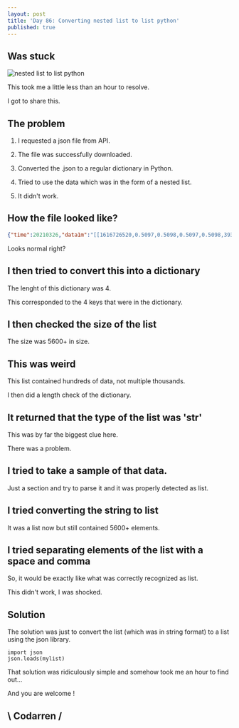 ```yaml
---
layout: post
title: 'Day 86: Converting nested list to list python'
published: true
---
```

## Was stuck
![nested list to list python](https://github.com/codarrenvelvindron/codarrenvelvindron.github.io/raw/master/images/python-logo.png)

This took me a little less than an hour to resolve.

I got to share this.

## The problem
1. I requested a json file from API.

2. The file was successfully downloaded.

3. Converted the .json to a regular dictionary in Python.

4. Tried to use the data which was in the form of a nested list.

5. It didn't work.

## How the file looked like?

```json
{"time":20210326,"data1m":"[[1616726520,0.5097,0.5098,0.5097,0.5098,393.331656],[1616739660,0.5156,0.5156,0.5156,0.5156,351.000000],[1616742120,0.5256,0.5256,0.5256,0.5256,266.704718],[1616745000,0.5276,0.5276,0.5276,0.5276,393.331656],[1616756280,0.529,0.529,0.529,0.529,100.000000],[1616758380,0.5285,0.5285,0.5285,0.5285,270.204337],[1616758920,0.5144,0.5144,0.5144,0.5144,29.116497],[1616777880,0.5478,0.5478,0.5478,0.5478,100.000000],[1616777940,0.55,0.55,0.55,0.55,25.000000],[1616778780,0.5569,0.5569,0.5569,0.5569,318.234026],[1616786160,0.5466,0.5466,0.5466,0.5466,36.498353],[1616790420,0.5341,0.5341,0.5341,0.5341,39.365079],[1616791380,0.5314,0.5314,0.5314,0.5314,100.000000],[1616797620,0.5372,0.5372,0.5372,0.5372,25.873897],[1616802900,0.5475,0.5475,0.5475,0.5475,211.141552]]","data1h":"[[1616371200,0.5948,0.5948,0.5889,0.5889,877.322676],[1616374800,0.577,0.577,0.57,0.5709,1438.578472],[1616378400,0.5746,0.5746,0.5746,0.5746,1000],[1616382000,0.5746,0.5746,0.5746,0.5746,1501.849955],[1616392800,0.58,0.58,0.58,0.58,344.613665],[1616396400,0.61,0.62,0.61,0.6128,2571.593217],[1616425200,0.5965,0.5965,0.59,0.59,194.748609],[1616428800,0.5894,0.5894,0.5876,0.589,958.658743],[1616432400,0.5942,0.5942,0.5942,0.5942,314.557388],[1616436000,0.6005,0.605,0.6005,0.605,1122.115702],[1616439600,0.583,0.583,0.5467,0.57,4691.163153],[1616443200,0.5377,0.5568,0.5377,0.5568,97.723713],[1616446800,0.5533,0.5533,0.5533,0.5533,18.019157],[1616464800,0.5619,0.5619,0.5619,0.5619,125],[1616468400,0.5626,0.5626,0.5626,0.5626,70.920725]]"}
```
Looks normal right?

## I then tried to convert this into a dictionary
The lenght of this dictionary was 4.

This corresponded to the 4 keys that were in the dictionary.

## I then checked the size of the list
The size was 5600+ in size.

## This was weird
This list contained hundreds of data, not multiple thousands.

I then did a length check of the dictionary.

## It returned that the type of the list was 'str'
This was by far the biggest clue here.

There was a problem.

## I tried to take a sample of that data.

Just a section and try to parse it and it was properly detected as list.

## I tried converting the string to list
It was a list now but still contained 5600+ elements.

## I tried separating elements of the list with a space and comma
So, it would be exactly like what was correctly recognized as list.

This didn't work, I was shocked.

## Solution
The solution was just to convert the list (which was in string format) to a list using the json library.

```
import json
json.loads(mylist)
```
That solution was ridiculously simple and somehow took me an hour to find out...

And you are welcome !

## \ Codarren /